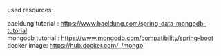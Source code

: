 used resources:

baeldung tutorial : https://www.baeldung.com/spring-data-mongodb-tutorial  
mongodb tutorial : https://www.mongodb.com/compatibility/spring-boot  
docker image: https://hub.docker.com/_/mongo  
